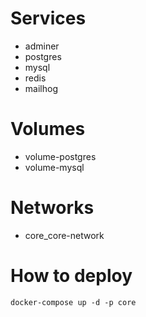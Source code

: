 # Services
- adminer
- postgres
- mysql
- redis
- mailhog

# Volumes
- volume-postgres
- volume-mysql

# Networks
- core_core-network

# How to deploy
`docker-compose up -d -p core`